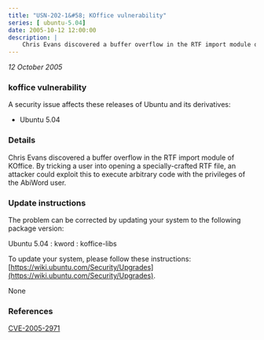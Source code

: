 ```yaml
---
title: "USN-202-1&#58; KOffice vulnerability"
series: [ ubuntu-5.04]
date: 2005-10-12 12:00:00
description: |
    Chris Evans discovered a buffer overflow in the RTF import module of KOffice. By tricking a user into opening a specially-crafted RTF file, an attacker could exploit this to execute arbitrary code with the privileges of the AbiWord user.
--- 
```

 
 

*12 October 2005*

### koffice vulnerability

A security issue affects these releases of Ubuntu and its derivatives:

* Ubuntu 5.04

### Details

Chris Evans discovered a buffer overflow in the RTF import module of KOffice. By tricking a user into opening a specially-crafted RTF file, an attacker could exploit this to execute arbitrary code with the privileges of the AbiWord user.

### Update instructions

The problem can be corrected by updating your system to the following package version:

Ubuntu 5.04
 : kword 
 : koffice-libs 

To update your system, please follow these instructions: [https://wiki.ubuntu.com/Security/Upgrades](https://wiki.ubuntu.com/Security/Upgrades).

None

### References

 
 [CVE-2005-2971](http://people.ubuntu.com/~ubuntu-security/cve/CVE-2005-2971)
 

